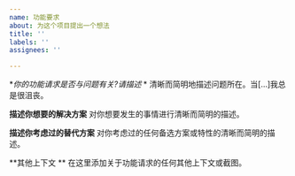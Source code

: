 ```yaml
---
name: 功能要求
about: 为这个项目提出一个想法
title: ''
labels: ''
assignees: ''

---
```


**你的功能请求是否与问题有关?请描述* *
清晰而简明地描述问题所在。当[…]我总是很沮丧。

**描述你想要的解决方案**
对你想要发生的事情进行清晰而简明的描述。

**描述你考虑过的替代方案**
对你考虑过的任何备选方案或特性的清晰而简明的描述。

**其他上下文 **
在这里添加关于功能请求的任何其他上下文或截图。
